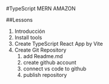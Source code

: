 #TypeScript MERN AMAZON 

##Lessons 

1. Introducción 
2. Install tools 
3. Create TypeScript React App by Vite 
4. Create Git Repository 
    1. add Readme.md 
    2. create github account 
    3. connect vs code to github 
    4. publish repository 